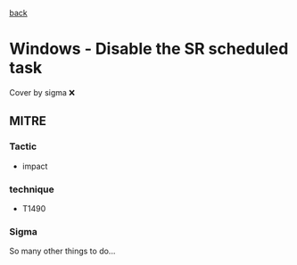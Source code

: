 [back](../index.md)
# Windows - Disable the SR scheduled task
Cover by sigma :x: 

## MITRE
### Tactic
  - impact

### technique
  - T1490

### Sigma

 So many other things to do...